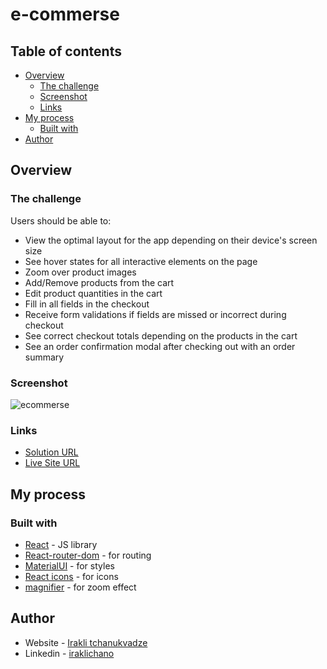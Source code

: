 # e-commerse

## Table of contents

- [Overview](#overview)
  - [The challenge](#the-challenge)
  - [Screenshot](#screenshot)
  - [Links](#links)
- [My process](#my-process)
  - [Built with](#built-with)
- [Author](#author)

## Overview

### The challenge

Users should be able to:

- View the optimal layout for the app depending on their device's screen size
- See hover states for all interactive elements on the page
- Zoom over product images
- Add/Remove products from the cart
- Edit product quantities in the cart
- Fill in all fields in the checkout
- Receive form validations if fields are missed or incorrect during checkout
- See correct checkout totals depending on the products in the cart
- See an order confirmation modal after checking out with an order summary


### Screenshot

![ecommerse](https://user-images.githubusercontent.com/74905176/222630767-4c21f3fa-c69d-4cc2-94bd-dad92a6579f1.png)

### Links

- [Solution URL](https://github.com/IrakliChanukvadze/e-commerse)
- [Live Site URL](https://iraklichanukvadze.github.io/e-commerse/)

## My process

### Built with

- [React](https://reactjs.org/) - JS library
- [React-router-dom](https://reactrouter.com/en/main) - for routing
- [MaterialUI](https://mui.com/) - for styles
- [React icons](https://react-icons.github.io/react-icons) - for icons
- [magnifier](https://www.npmjs.com/package/react-magnifier) - for zoom effect

## Author

- Website - [Irakli tchanukvadze](https://iraklichanukvadze.github.io/portfolio/)
- Linkedin - [iraklichano](https://www.linkedin.com/in/iraklichano/)



